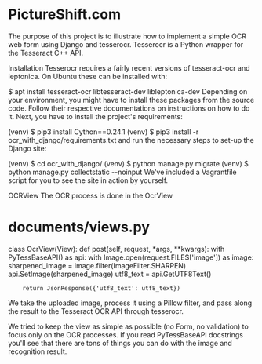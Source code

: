# PictureShift.com
The purpose of this project is to illustrate how to implement a simple OCR web form using Django and tesserocr. Tesserocr is a Python wrapper for the Tesseract C++ API.

Installation
Tesserocr requires a fairly recent versions of tesseract-ocr and leptonica. On Ubuntu these can be installed with:

$ apt install tesseract-ocr libtesseract-dev libleptonica-dev
Depending on your environment, you might have to install these packages from the source code. Follow their respective documentations on instructions on how to do it. Next, you have to install the project's requirements:

(venv) $ pip3 install Cython==0.24.1
(venv) $ pip3 install -r ocr_with_django/requirements.txt
and run the necessary steps to set-up the Django site:

(venv) $ cd ocr_with_django/
(venv) $ python manage.py migrate
(venv) $ python manage.py collectstatic --noinput
We've included a Vagrantfile script for you to see the site in action by yourself.

OCRView
The OCR process is done in the OcrView

# documents/views.py

class OcrView(View):
    def post(self, request, *args, **kwargs):
        with PyTessBaseAPI() as api:
            with Image.open(request.FILES['image']) as image:
                sharpened_image = image.filter(ImageFilter.SHARPEN)
                api.SetImage(sharpened_image)
                utf8_text = api.GetUTF8Text()

        return JsonResponse({'utf8_text': utf8_text})
We take the uploaded image, process it using a Pillow filter, and pass along the result to the Tesseract OCR API through tesserocr.

We tried to keep the view as simple as possible (no Form, no validation) to focus only on the OCR processes. If you read PyTessBaseAPI docstrings you'll see that there are tons of things you can do with the image and recognition result.
